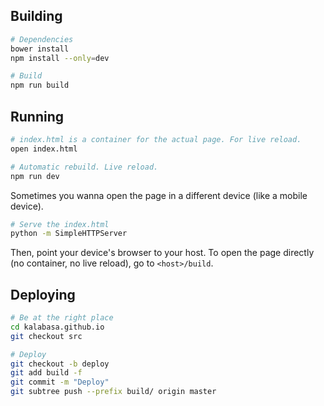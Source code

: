Building
--------

```sh
# Dependencies
bower install
npm install --only=dev

# Build
npm run build
```

Running
-------

```sh
# index.html is a container for the actual page. For live reload.
open index.html

# Automatic rebuild. Live reload.
npm run dev
```

Sometimes you wanna open the page in a different device (like a mobile device).

```sh
# Serve the index.html
python -m SimpleHTTPServer
```

Then, point your device's browser to your host. To open the page directly (no container, no live reload), go to `<host>/build`.

Deploying
---------

```sh
# Be at the right place
cd kalabasa.github.io
git checkout src

# Deploy
git checkout -b deploy
git add build -f
git commit -m "Deploy"
git subtree push --prefix build/ origin master
```
